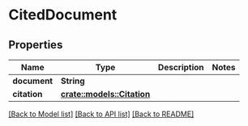 # CitedDocument

## Properties

Name | Type | Description | Notes
------------ | ------------- | ------------- | -------------
**document** | **String** |  | 
**citation** | [**crate::models::Citation**](Citation.md) |  | 

[[Back to Model list]](../README.md#documentation-for-models) [[Back to API list]](../README.md#documentation-for-api-endpoints) [[Back to README]](../README.md)


